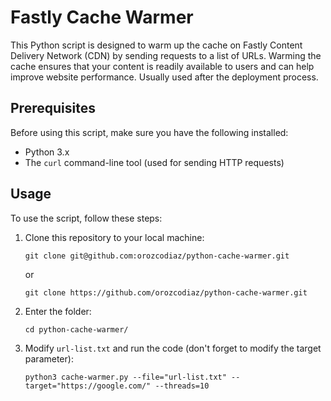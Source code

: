 # Fastly Cache Warmer

This Python script is designed to warm up the cache on Fastly Content Delivery Network (CDN) by sending requests to a list of URLs. Warming the cache ensures that your content is readily available to users and can help improve website performance. Usually used after the deployment process.

## Prerequisites

Before using this script, make sure you have the following installed:

- Python 3.x
- The `curl` command-line tool (used for sending HTTP requests)

## Usage

To use the script, follow these steps:

1. Clone this repository to your local machine:

   ```shell
   git clone git@github.com:orozcodiaz/python-cache-warmer.git
   ```

   or

   ```shell
   git clone https://github.com/orozcodiaz/python-cache-warmer.git
   ```

2. Enter the folder:

   ```shell
   cd python-cache-warmer/
   ```

3. Modify `url-list.txt` and run the code (don't forget to modify the target parameter):

   ```shell
   python3 cache-warmer.py --file="url-list.txt" --target="https://google.com/" --threads=10
   ```

